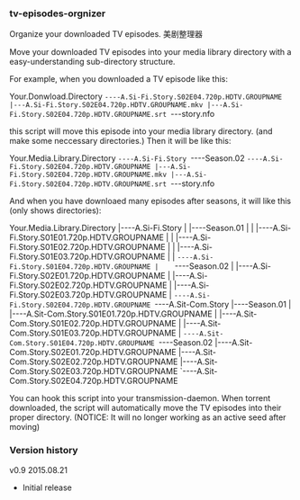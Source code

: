 ### tv-episodes-orgnizer

Organize your downloaded TV episodes. 美剧整理器

Move your downloaded TV episodes into your media library directory with a easy-understanding sub-directory structure.

For example, when you downloaded a TV episode like this:

Your.Donwload.Directory
`----A.Si-Fi.Story.S02E04.720p.HDTV.GROUPNAME
     |---A.Si-Fi.Story.S02E04.720p.HDTV.GROUPNAME.mkv
     |---A.Si-Fi.Story.S02E04.720p.HDTV.GROUPNAME.srt
     `---story.nfo

this script will move this episode into your media library directory. (and make some neccessary directories.) Then it will be like this:

Your.Media.Library.Directory
`----A.Si-Fi.Story
     `----Season.02
          `----A.Si-Fi.Story.S02E04.720p.HDTV.GROUPNAME
               |---A.Si-Fi.Story.S02E04.720p.HDTV.GROUPNAME.mkv
               |---A.Si-Fi.Story.S02E04.720p.HDTV.GROUPNAME.srt
               `---story.nfo

And when you have downloaed many episodes after seasons, it will like this (only shows directories):

Your.Media.Library.Directory
|----A.Si-Fi.Story
|    |----Season.01
|    |    |----A.Si-Fi.Story.S01E01.720p.HDTV.GROUPNAME
|    |    |----A.Si-Fi.Story.S01E02.720p.HDTV.GROUPNAME
|    |    |----A.Si-Fi.Story.S01E03.720p.HDTV.GROUPNAME
|    |    `----A.Si-Fi.Story.S01E04.720p.HDTV.GROUPNAME
|    `----Season.02
|         |----A.Si-Fi.Story.S02E01.720p.HDTV.GROUPNAME
|         |----A.Si-Fi.Story.S02E02.720p.HDTV.GROUPNAME
|         |----A.Si-Fi.Story.S02E03.720p.HDTV.GROUPNAME
|         `----A.Si-Fi.Story.S02E04.720p.HDTV.GROUPNAME
`----A.Sit-Com.Story
     |----Season.01
     |    |----A.Sit-Com.Story.S01E01.720p.HDTV.GROUPNAME
     |    |----A.Sit-Com.Story.S01E02.720p.HDTV.GROUPNAME
     |    |----A.Sit-Com.Story.S01E03.720p.HDTV.GROUPNAME
     |    `----A.Sit-Com.Story.S01E04.720p.HDTV.GROUPNAME
     `----Season.02
          |----A.Sit-Com.Story.S02E01.720p.HDTV.GROUPNAME
          |----A.Sit-Com.Story.S02E02.720p.HDTV.GROUPNAME
          |----A.Sit-Com.Story.S02E03.720p.HDTV.GROUPNAME
          `----A.Sit-Com.Story.S02E04.720p.HDTV.GROUPNAME

You can hook this script into your transmission-daemon. When torrent downloaded, the script will automatically move the TV episodes into their proper directory.
(NOTICE: It will no longer working as an active seed after moving)

### Version history

v0.9 2015.08.21

+ Initial release
